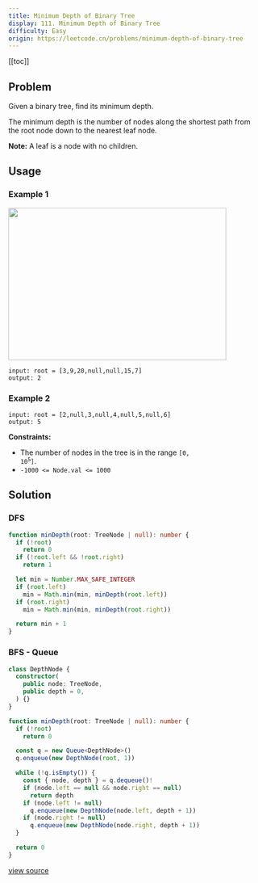 ```yaml
---
title: Minimum Depth of Binary Tree
display: 111. Minimum Depth of Binary Tree
difficulty: Easy
origin: https://leetcode.cn/problems/minimum-depth-of-binary-tree
---
```


[[toc]]

## Problem

Given a binary tree, find its minimum depth.

The minimum depth is the number of nodes along the shortest path from the root node down to the nearest leaf node.

**Note:** A leaf is a node with no children.

## Usage

### Example 1

<img alt="" src="https://assets.leetcode.com/uploads/2020/10/12/ex_depth.jpg" style="width: 432px; height: 302px;" />

```
input: root = [3,9,20,null,null,15,7]
output: 2
```

### Example 2

```
input: root = [2,null,3,null,4,null,5,null,6]
output: 5
```


**Constraints:**

- The number of nodes in the tree is in the range <code>[0, 10<sup>5</sup>]</code>.
- <code>-1000 &lt;= Node.val &lt;= 1000</code>


## Solution

### DFS

```ts
function minDepth(root: TreeNode | null): number {
  if (!root)
    return 0
  if (!root.left && !root.right)
    return 1

  let min = Number.MAX_SAFE_INTEGER
  if (root.left)
    min = Math.min(min, minDepth(root.left))
  if (root.right)
    min = Math.min(min, minDepth(root.right))

  return min + 1
}
```

### BFS - Queue

```ts
class DepthNode {
  constructor(
    public node: TreeNode,
    public depth = 0,
  ) {}
}

function minDepth(root: TreeNode | null): number {
  if (!root)
    return 0

  const q = new Queue<DepthNode>()
  q.enqueue(new DepthNode(root, 1))

  while (!q.isEmpty()) {
    const { node, depth } = q.dequeue()!
    if (node.left == null && node.right == null)
      return depth
    if (node.left != null)
      q.enqueue(new DepthNode(node.left, depth + 1))
    if (node.right != null)
      q.enqueue(new DepthNode(node.right, depth + 1))
  }

  return 0
}
```

[view source](https://leetcode.cn/problems/minimum-depth-of-binary-tree)
